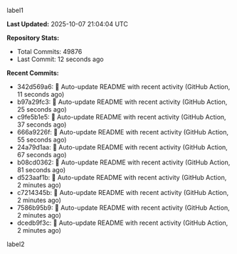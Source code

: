 
label1 
<!-- ACTIVITY_START -->
**Last Updated:** 2025-10-07 21:04:04 UTC

**Repository Stats:**
- Total Commits: 49876
- Last Commit: 12 seconds ago

**Recent Commits:**
- 342d569a6: 🤖 Auto-update README with recent activity (GitHub Action, 11 seconds ago)
- b97a29fc3: 🤖 Auto-update README with recent activity (GitHub Action, 25 seconds ago)
- c9fe5b1e5: 🤖 Auto-update README with recent activity (GitHub Action, 37 seconds ago)
- 666a9226f: 🤖 Auto-update README with recent activity (GitHub Action, 55 seconds ago)
- 24a79d1aa: 🤖 Auto-update README with recent activity (GitHub Action, 67 seconds ago)
- b08cd0362: 🤖 Auto-update README with recent activity (GitHub Action, 81 seconds ago)
- d523aaf1b: 🤖 Auto-update README with recent activity (GitHub Action, 2 minutes ago)
- c7214345b: 🤖 Auto-update README with recent activity (GitHub Action, 2 minutes ago)
- 7586b95b9: 🤖 Auto-update README with recent activity (GitHub Action, 2 minutes ago)
- dcedb9f3c: 🤖 Auto-update README with recent activity (GitHub Action, 2 minutes ago)
<!-- ACTIVITY_END -->

label2
